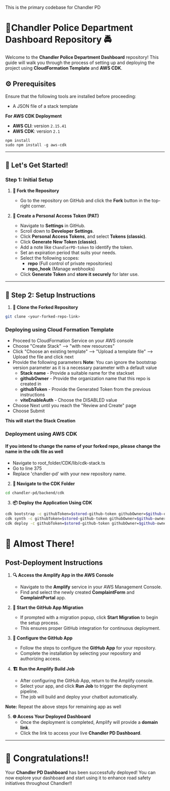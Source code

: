This is the primary codebase for Chandler PD

# 👮Chandler Police Department Dashboard Repository 🚔


Welcome to the **Chandler Police Department Dashboard** repository! This guide will walk you through the process of setting up and deploying the project using **CloudFormation Template** and **AWS CDK**.

## ⚙️ Prerequisites

Ensure that the following tools are installed before proceeding:

- A JSON file of a stack template

**For AWS CDK Deployment**
- **AWS CLI**: version `2.15.41`
- **AWS CDK**: version `2.1`

```
npm install
sudo npm install -g aws-cdk
```

---

## 🚀 Let's Get Started!

### Step 1: Initial Setup

1. **🍴 Fork the Repository**
   - Go to the repository on GitHub and click the **Fork** button in the top-right corner.

2. **🔐 Create a Personal Access Token (PAT)**
   - Navigate to **Settings** in GitHub.
   - Scroll down to **Developer Settings**.
   - Click **Personal Access Tokens**, and select **Tokens (classic)**.
   - Click **Generate New Token (classic)**.
   - Add a note like `ChandlerPD-token` to identify the token.
   - Set an expiration period that suits your needs.
   - Select the following scopes:
     - **repo** (Full control of private repositories)
     - **repo_hook** (Manage webhooks)
   - Click **Generate Token** and **store it securely** for later use.

---

## 🔧 Step 2: Setup Instructions

1. **📂 Clone the Forked Repository**
```bash
git clone <your-forked-repo-link>
```
### Deploying using Cloud Formation Template

   - Proceed to CloudFormation Service on your AWS console
   - Choose "Create Stack" --> "with new resources"
   - Click "Choose an existing template" --> "Upload a template file" --> Upload the file and click next
   - Provide the following parameters
   **Note**: You can ignore the bootstrap version parameter as it is a necessary parameter with a default value
      - **Stack name** - Provide a suitable name for the stackset
      - **githubOwner** - Provide the organization name that this repo is created in
      - **githubToken** - Provide the Generated Token from the previous instructions
      - **viteEnableAuth** - Choose the DISABLED value
   - Choose Next until you reach the "Review and Create" page
   - Choose Submit

**This will start the Stack Creation**

### Deployment using AWS CDK

#### If you intend to change the name of your forked repo, please change the name in the cdk file as well
   - Navigate to root_folder/CDK/lib/cdk-stack.ts
   - Go to line 375
   - Replace 'chandler-pd' with your new repository name.


2. **📁 Navigate to the CDK Folder**
```bash
cd chandler-pd/backend/cdk
```

3. **📦 Deploy the Application Using CDK**
```bash
cdk bootstrap -c githubToken=$stored-github-token githubOwner=$github-owner-of-repo viteEnableAuth=“DISABLED”
cdk synth -c githubToken=$stored-github-token githubOwner=$github-owner-of-repo viteEnableAuth=“DISABLED”
cdk deploy -c githubToken=$stored-github-token githubOwner=$github-owner-of-repo viteEnableAuth=“DISABLED”
```
# 🏁 Almost There!

## Post-Deployment Instructions

1. **🔍 Access the Amplify App in the AWS Console**
   - Navigate to the **Amplify** service in your AWS Management Console.
   - Find and select the newly created **ComplaintForm** and **ComplaintPortal** app.

2. **🚀 Start the GitHub App Migration**
   - If prompted with a migration popup, click **Start Migration** to begin the setup process.
   - This ensures proper GitHub integration for continuous deployment.

3. **🔧 Configure the GitHub App**
   - Follow the steps to configure the **GitHub App** for your repository.
   - Complete the installation by selecting your repository and authorizing access.

4. **🏗️ Run the Amplify Build Job**
   - After configuring the GitHub App, return to the Amplify console.
   - Select your app, and click **Run Job** to trigger the deployment pipeline.
   - The job will build and deploy your chatbot automatically.
   
**Note:** Repeat the above steps for remaining app as well

5. **🌐 Access Your Deployed Dashboard**
   - Once the deployment is completed, Amplify will provide a **domain link**.
   - Click the link to access your live **Chandler PD Dashboard**.

---

# 🎉 Congratulations!!

Your **Chandler PD Dashboard** has been successfully deployed! You can now explore your dashboard and start using it to enhance road safety initiatives throughout Chandler!!

